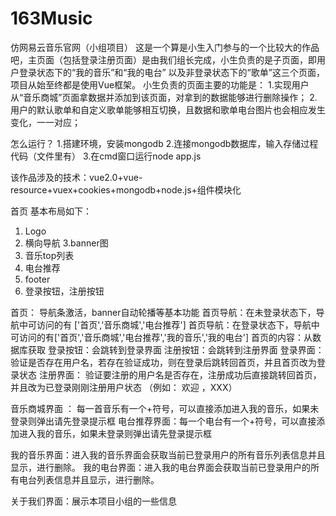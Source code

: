 # 163Music
仿网易云音乐官网（小组项目）
这是一个算是小生入门参与的一个比较大的作品吧，主页面（包括登录注册页面）是由我们组长完成，小生负责的是子页面，即用户登录状态下的“我的音乐”和“我的电台”
以及非登录状态下的“歌单”这三个页面，项目从始至终都是使用Vue框架。
小生负责的页面主要的功能是：
1.实现用户从“音乐商城”页面拿数据并添加到该页面，对拿到的数据能够进行删除操作；
2.用户的默认歌单和自定义歌单能够相互切换，且数据和歌单电台图片也会相应发生变化，一一对应；

怎么运行？
1.搭建环境，安装mongodb
2.连接mongodb数据库，输入存储过程代码（文件里有）
3.在cmd窗口运行node app.js

该作品涉及的技术：vue2.0+vue-resource+vuex+cookies+mongodb+node.js+组件模块化

首页
基本布局如下：
1. Logo 
2. 横向导航
3.banner图
4. 音乐top列表
5. 电台推荐
6. footer
7. 登录按钮，注册按钮

首页： 导航条激活，banner自动轮播等基本功能
首页导航：在未登录状态下，导航中可访问的有 ['首页','音乐商城','电台推荐']
首页导航：在登录状态下，导航中可访问的有['首页','音乐商城','电台推荐','我的音乐','我的电台']
首页的内容：从数据库获取
登录按钮：会跳转到登录界面
注册按钮：会跳转到注册界面
登录界面： 验证是否存在用户名，若存在验证成功，则在登录后跳转回首页，并且首页改为登录状态
注册界面： 验证要注册的用户名是否存在，注册成功后直接跳转回首页，并且改为已登录刚刚注册用户状态
（例如： 欢迎 ，XXX）

音乐商城界面 ： 每一首音乐有一个+符号，可以直接添加进入我的音乐，如果未登录则弹出请先登录提示框
电台推荐界面：每一个电台有一个+符号，可以直接添加进入我的音乐，如果未登录则弹出请先登录提示框

我的音乐界面：进入我的音乐界面会获取当前已登录用户的所有音乐列表信息并且显示，进行删除。
我的电台界面：进入我的电台界面会获取当前已登录用户的所有电台列表信息并且显示，进行删除。

关于我们界面：展示本项目小组的一些信息
